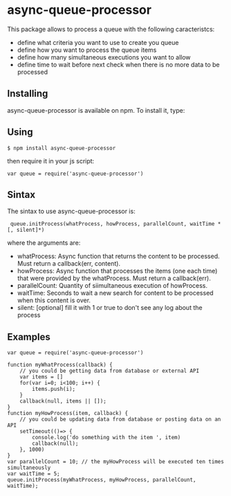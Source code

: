 # async-queue-processor

This package allows to process a queue with the following caracteristcs:
- define what criteria you want to use to create you queue
- define how you want to process the queue items
- define how many simultaneous executions you want to allow
- define time to wait before next check when there is no more data to be processed

## Installing
async-queue-processor is available on npm. To install it, type:

## Using
`$ npm install async-queue-processor`

then require it in your js script:

`var queue = require('async-queue-processor')`

## Sintax
The sintax to use async-queue-processor is:

` queue.initProcess(whatProcess, howProcess, parallelCount, waitTime *[, silent]*)`

where the arguments are:
- whatProcess: Async function that returns the content to be processed. Must return a callback(err, content).
- howProcess: Async function that processes the items (one each time) that were provided by the whatProcess. Must return a callback(err).
- parallelCount: Quantity of siimultaneous execution of howProcess.
- waitTime: Seconds to wait a new search for content to be processed when this content is over.
- silent: [optional] fill it with 1 or true to don't see any log about the process

## Examples

```
var queue = require('async-queue-processor')

function myWhatProcess(callback) {
    // you could be getting data from database or external API
    var items = []
    for(var i=0; i<100; i++) {
        items.push(i);
    }
    callback(null, items || []);
}
function myHowProcess(item, callback) {
    // you could be updating data from database or posting data on an API
    setTimeout(()=> {
        console.log('do something with the item ', item)
        callback(null);
    }, 1000)
}
var parallelCount = 10; // the myHowProcess will be executed ten times simultaneously
var waitTime = 5;
queue.initProcess(myWhatProcess, myHowProcess, parallelCount, waitTime);
```
